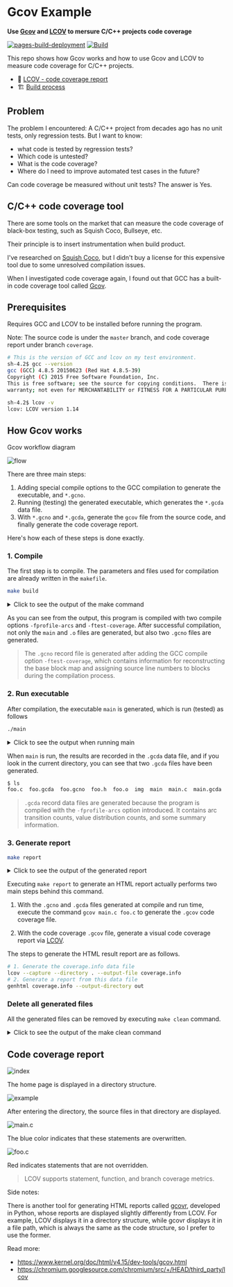 # Gcov Example

**Use [Gcov](https://gcc.gnu.org/onlinedocs/gcc/Gcov.html) and [LCOV](http://ltp.sourceforge.net/coverage/lcov.php) to mersure C/C++ projects code coverage**

[![pages-build-deployment](https://github.com/shenxianpeng/gcov-example/actions/workflows/pages/pages-build-deployment/badge.svg)](https://github.com/shenxianpeng/gcov-example/actions/workflows/pages/pages-build-deployment) [![Build](https://github.com/shenxianpeng/gcov-example/actions/workflows/build.yml/badge.svg)](https://github.com/shenxianpeng/gcov-example/actions/workflows/build.yml)

This repo shows how Gcov works and how to use Gcov and LCOV to measure code coverage for C/C++ projects.

* 📄 [LCOV - code coverage report](https://shenxianpeng.github.io/gcov-example/)
* 🏗️ [Build process](https://github.com/shenxianpeng/gcov-example/actions/workflows/build.yml)

## Problem

The problem I encountered: A C/C++ project from decades ago has no unit tests, only regression tests. But I want to know:

* what code is tested by regression tests? 
* Which code is untested?
* What is the code coverage? 
* Where do I need to improve automated test cases in the future?

Can code coverage be measured without unit tests? The answer is Yes.

## C/C++ code coverage tool

There are some tools on the market that can measure the code coverage of black-box testing, such as Squish Coco, Bullseye, etc. 

Their principle is to insert instrumentation when build product.

I've researched on [Squish Coco](https://shenxianpeng.github.io/2019/05/squishcoco/), but I didn't buy a license for this expensive tool due to some unresolved compilation issues.

When I investigated code coverage again, I found out that GCC has a built-in code coverage tool called [Gcov](https://gcc.gnu.org/onlinedocs/gcc/Gcov.html).

## Prerequisites

Requires GCC and LCOV to be installed before running the program.

Note: The source code is under the `master` branch, and code coverage report under branch `coverage`.

```bash
# This is the version of GCC and lcov on my test environment.
sh-4.2$ gcc --version
gcc (GCC) 4.8.5 20150623 (Red Hat 4.8.5-39)
Copyright (C) 2015 Free Software Foundation, Inc.
This is free software; see the source for copying conditions.  There is NO
warranty; not even for MERCHANTABILITY or FITNESS FOR A PARTICULAR PURPOSE.

sh-4.2$ lcov -v
lcov: LCOV version 1.14
```

## How Gcov works

Gcov workflow diagram

![flow](img/gcov-flow.jpg)

There are three main steps:

1. Adding special compile options to the GCC compilation to generate the executable, and `*.gcno`.
2. Running (testing) the generated executable, which generates the `*.gcda` data file.
3. With `*.gcno` and `*.gcda`, generate the `gcov` file from the source code, and finally generate the code coverage report.

Here's how each of these steps is done exactly.

### 1. Compile

The first step is to compile. The parameters and files used for compilation are already written in the `makefile`.

```bash
make build
```

<details>
<summary>Click to see the output of the make command</summary>

```bash
sh-4.2$ make build
gcc -fPIC -fprofile-arcs -ftest-coverage -c -Wall -Werror main.c
gcc -fPIC -fprofile-arcs -ftest-coverage -c -Wall -Werror foo.c
gcc -fPIC -fprofile-arcs -ftest-coverage -o main main.o foo.o
```
</details>

As you can see from the output, this program is compiled with two compile options `-fprofile-arcs` and `-ftest-coverage`. 
After successful compilation, not only the `main` and `.o` files are generated, but also two `.gcno` files are generated.

> The `.gcno` record file is generated after adding the GCC compile option `-ftest-coverage`, which contains information 
for reconstructing the base block map and assigning source line numbers to blocks during the compilation process.

### 2. Run executable

After compilation, the executable `main` is generated, which is run (tested) as follows

```bash
./main
```

<details>
<summary>Click to see the output when running main</summary>

```bash
sh-4.2$ ./main
Start calling foo() ...
when num is equal to 1...
when num is equal to 2...
```

</details>

When `main` is run, the results are recorded in the `.gcda` data file, and if you look in the current directory, 
you can see that two `.gcda` files have been generated.

```bash
$ ls
foo.c  foo.gcda  foo.gcno  foo.h  foo.o  img  main  main.c  main.gcda  main.gcno  main.o  makefile  README.md
```

> `.gcda` record data files are generated because the program is compiled with the `-fprofile-arcs` option introduced. 
It contains arc transition counts, value distribution counts, and some summary information.

### 3. Generate report

```bash
make report
```

<details>
<summary> Click to see the output of the generated report </summary>

```bash
sh-4.2$ make report
gcov main.c foo.c
File 'main.c'
Lines executed:100.00% of 5
Creating 'main.c.gcov'

File 'foo.c'
Lines executed:85.71% of 7
Creating 'foo.c.gcov'

Lines executed:91.67% of 12
lcov --capture --directory . --output-file coverage.info
Capturing coverage data from .
Found gcov version: 4.8.5
Scanning . for .gcda files ...
Found 2 data files in .
Processing foo.gcda
geninfo: WARNING: cannot find an entry for main.c.gcov in .gcno file, skipping file!
Processing main.gcda
Finished .info-file creation
genhtml coverage.info --output-directory out
Reading data file coverage.info
Found 2 entries.
Found common filename prefix "/workspace/coco"
Writing .css and .png files.
Generating output.
Processing file gcov-example/main.c
Processing file gcov-example/foo.c
Writing directory view page.
Overall coverage rate:
  lines......: 91.7% (11 of 12 lines)
  functions..: 100.0% (2 of 2 functions)
```
</details>

Executing `make report` to generate an HTML report actually performs two main steps behind this command.

1. With the `.gcno` and `.gcda` files generated at compile and run time, execute the command 
`gcov main.c foo.c` to generate the `.gcov` code coverage file.

2. With the code coverage `.gcov` file, generate a visual code coverage report via 
[LCOV](http://ltp.sourceforge.net/coverage/lcov.php).

The steps to generate the HTML result report are as follows.

```bash
# 1. Generate the coverage.info data file
lcov --capture --directory . --output-file coverage.info
# 2. Generate a report from this data file
genhtml coverage.info --output-directory out
```

### Delete all generated files

All the generated files can be removed by executing `make clean` command.

<details>
<summary> Click to see the output of the make clean command </summary>

```bash
sh-4.2$ make clean
rm -rf main *.o *.so *.gcno *.gcda *.gcov coverage.info out
```
</details>

## Code coverage report

![index](img/index.png)

The home page is displayed in a directory structure.

![example](img/example.png)

After entering the directory, the source files in that directory are displayed.

![main.c](img/main.c.png)

The blue color indicates that these statements are overwritten.

![foo.c](img/foo.c.png)

Red indicates statements that are not overridden.

> LCOV supports statement, function, and branch coverage metrics.

Side notes:

There is another tool for generating HTML reports called [gcovr](https://github.com/gcovr/gcovr), developed in Python, 
whose reports are displayed slightly differently from LCOV. For example, LCOV displays it in a directory structure, 
while gcovr displays it in a file path, which is always the same as the code structure, so I prefer to use the former.

Read more:
* https://www.kernel.org/doc/html/v4.15/dev-tools/gcov.html
* https://chromium.googlesource.com/chromium/src/+/HEAD/third_party/lcov
